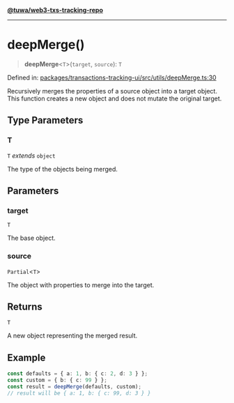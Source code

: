 [**@tuwa/web3-txs-tracking-repo**](../../../README.md)

***

# deepMerge()

> **deepMerge**\<`T`\>(`target`, `source`): `T`

Defined in: [packages/transactions-tracking-ui/src/utils/deepMerge.ts:30](https://github.com/TuwaIO/web3-transactions-tracking/blob/b5153949c59e82f6ac101c4b51be3e5161d4301e/packages/transactions-tracking-ui/src/utils/deepMerge.ts#L30)

Recursively merges the properties of a source object into a target object.
This function creates a new object and does not mutate the original target.

## Type Parameters

### T

`T` *extends* `object`

The type of the objects being merged.

## Parameters

### target

`T`

The base object.

### source

`Partial`\<`T`\>

The object with properties to merge into the target.

## Returns

`T`

A new object representing the merged result.

## Example

```ts
const defaults = { a: 1, b: { c: 2, d: 3 } };
const custom = { b: { c: 99 } };
const result = deepMerge(defaults, custom);
// result will be { a: 1, b: { c: 99, d: 3 } }
```
